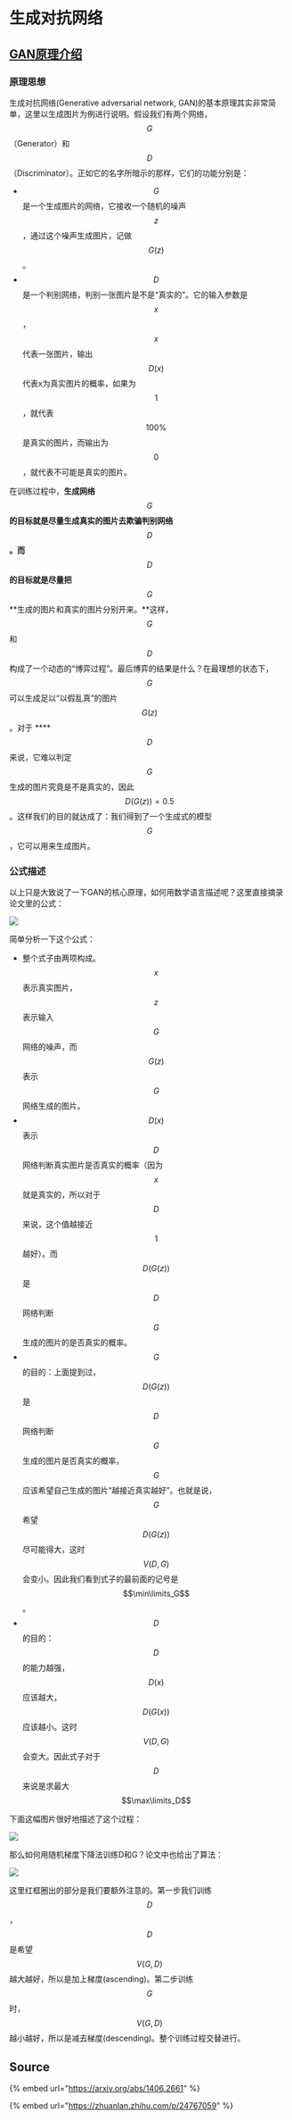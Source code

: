 # 生成对抗网络

## [GAN原理介绍](https://arxiv.org/abs/1406.2661)

### 原理思想

生成对抗网络\(Generative adversarial network, GAN\)的基本原理其实非常简单，这里以生成图片为例进行说明。假设我们有两个网络， $$G$$ （Generator）和 $$D$$ （Discriminator）。正如它的名字所暗示的那样，它们的功能分别是：

* $$G$$ 是一个生成图片的网络，它接收一个随机的噪声 $$z$$ ，通过这个噪声生成图片，记做 $$G(z)$$ 。
* $$D$$ 是一个判别网络，判别一张图片是不是“真实的”。它的输入参数是 $$x$$ ， $$x$$ 代表一张图片，输出 $$D(x)$$ 代表x为真实图片的概率，如果为 $$1$$ ，就代表 $$100\%$$ 是真实的图片，而输出为 $$0$$ ，就代表不可能是真实的图片。

在训练过程中，**生成网络** $$G$$ **的目标就是尽量生成真实的图片去欺骗判别网络** $$D$$ **。而** $$D$$ **的目标就是尽量把** $$G$$ **生成的图片和真实的图片分别开来。**这样， $$G$$ 和 $$D$$ 构成了一个动态的“博弈过程”。最后博弈的结果是什么？在最理想的状态下， $$G$$ 可以生成足以“以假乱真”的图片 $$G(z)$$ 。对于 ****$$D$$ 来说，它难以判定 $$G$$ 生成的图片究竟是不是真实的，因此 $$D(G(z)) = 0.5$$ 。这样我们的目的就达成了：我们得到了一个生成式的模型 $$G$$ ，它可以用来生成图片。

### 公式描述

以上只是大致说了一下GAN的核心原理，如何用数学语言描述呢？这里直接摘录论文里的公式：

![](../../.gitbook/assets/v2-f98f1d3caabbca9b6baa4235c40150b4_hd.jpg)

简单分析一下这个公式：

* 整个式子由两项构成。 $$x$$ 表示真实图片， $$z$$ 表示输入 $$G$$ 网络的噪声，而 $$G(z)$$ 表示 $$G$$ 网络生成的图片。
* $$D(x)$$ 表示 $$D$$ 网络判断真实图片是否真实的概率（因为 $$x$$ 就是真实的，所以对于 $$D$$ 来说，这个值越接近 $$1$$ 越好）。而 $$D(G(z)) $$ 是 $$D$$ 网络判断 $$G$$ 生成的图片的是否真实的概率。
* $$G$$ 的目的：上面提到过， $$D(G(z)) $$ 是 $$D$$ 网络判断 $$G$$ 生成的图片是否真实的概率， $$G$$ 应该希望自己生成的图片“越接近真实越好”。也就是说， $$G$$ 希望 $$D(G(z))$$ 尽可能得大，这时 $$V(D, G)$$ 会变小。因此我们看到式子的最前面的记号是 $$\min\limits_G$$ 。
* $$D$$ 的目的： $$D$$ 的能力越强， $$D(x)$$ 应该越大， $$D(G(x))$$ 应该越小。这时 $$V(D, G)$$ 会变大。因此式子对于 $$D$$ 来说是求最大 $$\max\limits_D$$ 

 下面这幅图片很好地描述了这个过程：

![](../../.gitbook/assets/v2-95c709a87749e0778248fc8fdd289b83_hd.jpg)

那么如何用随机梯度下降法训练D和G？论文中也给出了算法：

![](../../.gitbook/assets/v2-78851777a659db4821695242cd39b42e_hd.jpg)

这里红框圈出的部分是我们要额外注意的。第一步我们训练 $$D$$ ， $$D$$ 是希望 $$V(G, D)$$ 越大越好，所以是加上梯度\(ascending\)。第二步训练 $$G$$ 时， $$V(G, D)$$ 越小越好，所以是减去梯度\(descending\)。整个训练过程交替进行。

## Source

{% embed url="https://arxiv.org/abs/1406.2661" %}

{% embed url="https://zhuanlan.zhihu.com/p/24767059" %}







